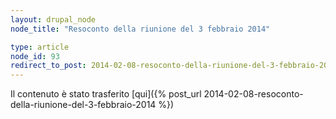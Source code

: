 ```yaml
---
layout: drupal_node
node_title: "Resoconto della riunione del 3 febbraio 2014"

type: article
node_id: 93
redirect_to_post: 2014-02-08-resoconto-della-riunione-del-3-febbraio-2014
---
```


Il contenuto è stato trasferito [qui]({% post_url 2014-02-08-resoconto-della-riunione-del-3-febbraio-2014 %})